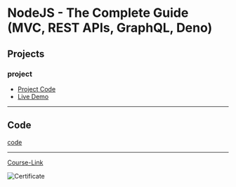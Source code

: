 # NodeJS - The Complete Guide (MVC, REST APIs, GraphQL, Deno)

## Projects

### project

- [Project Code](./Projects/)
- [Live Demo]()

---

## Code

[code](Code)

---

[Course-Link](https://www.udemy.com/course/nodejs-the-complete-guide/)<br>

![Certificate](https://udemy-certificate.s3.amazonaws.com/image/UC-b8bd71ca-48f6-4ef0-be42-8471883bf48b.jpg)
<br>
